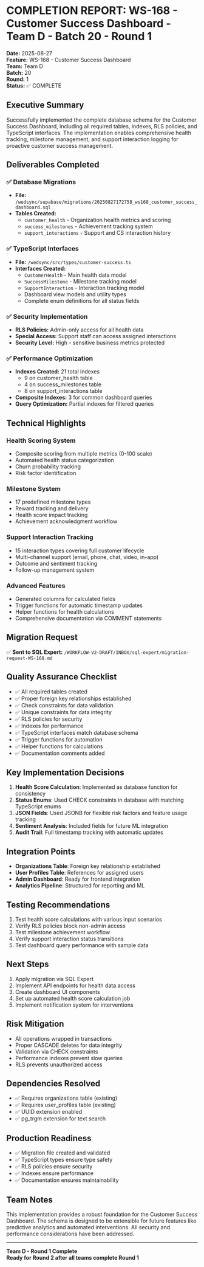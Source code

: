 # COMPLETION REPORT: WS-168 - Customer Success Dashboard - Team D - Batch 20 - Round 1

**Date:** 2025-08-27  
**Feature:** WS-168 - Customer Success Dashboard  
**Team:** Team D  
**Batch:** 20  
**Round:** 1  
**Status:** ✅ COMPLETE  

## Executive Summary

Successfully implemented the complete database schema for the Customer Success Dashboard, including all required tables, indexes, RLS policies, and TypeScript interfaces. The implementation enables comprehensive health tracking, milestone management, and support interaction logging for proactive customer success management.

## Deliverables Completed

### ✅ Database Migrations
- **File:** `/wedsync/supabase/migrations/20250827172758_ws168_customer_success_dashboard.sql`
- **Tables Created:**
  - `customer_health` - Organization health metrics and scoring
  - `success_milestones` - Achievement tracking system
  - `support_interactions` - Support and CS interaction history

### ✅ TypeScript Interfaces
- **File:** `/wedsync/src/types/customer-success.ts`
- **Interfaces Created:**
  - `CustomerHealth` - Main health data model
  - `SuccessMilestone` - Milestone tracking model
  - `SupportInteraction` - Interaction tracking model
  - Dashboard view models and utility types
  - Complete enum definitions for all status fields

### ✅ Security Implementation
- **RLS Policies:** Admin-only access for all health data
- **Special Access:** Support staff can access assigned interactions
- **Security Level:** High - sensitive business metrics protected

### ✅ Performance Optimization
- **Indexes Created:** 21 total indexes
  - 9 on customer_health table
  - 4 on success_milestones table
  - 8 on support_interactions table
- **Composite Indexes:** 3 for common dashboard queries
- **Query Optimization:** Partial indexes for filtered queries

## Technical Highlights

### Health Scoring System
- Composite scoring from multiple metrics (0-100 scale)
- Automated health status categorization
- Churn probability tracking
- Risk factor identification

### Milestone System
- 17 predefined milestone types
- Reward tracking and delivery
- Health score impact tracking
- Achievement acknowledgment workflow

### Support Interaction Tracking
- 15 interaction types covering full customer lifecycle
- Multi-channel support (email, phone, chat, video, in-app)
- Outcome and sentiment tracking
- Follow-up management system

### Advanced Features
- Generated columns for calculated fields
- Trigger functions for automatic timestamp updates
- Helper functions for health calculations
- Comprehensive documentation via COMMENT statements

## Migration Request

✅ **Sent to SQL Expert:** `/WORKFLOW-V2-DRAFT/INBOX/sql-expert/migration-request-WS-168.md`

## Quality Assurance Checklist

- ✅ All required tables created
- ✅ Proper foreign key relationships established
- ✅ Check constraints for data validation
- ✅ Unique constraints for data integrity
- ✅ RLS policies for security
- ✅ Indexes for performance
- ✅ TypeScript interfaces match database schema
- ✅ Trigger functions for automation
- ✅ Helper functions for calculations
- ✅ Documentation comments added

## Key Implementation Decisions

1. **Health Score Calculation**: Implemented as database function for consistency
2. **Status Enums**: Used CHECK constraints in database with matching TypeScript enums
3. **JSON Fields**: Used JSONB for flexible risk factors and feature usage tracking
4. **Sentiment Analysis**: Included fields for future ML integration
5. **Audit Trail**: Full timestamp tracking with automatic updates

## Integration Points

- **Organizations Table**: Foreign key relationship established
- **User Profiles Table**: References for assigned users
- **Admin Dashboard**: Ready for frontend integration
- **Analytics Pipeline**: Structured for reporting and ML

## Testing Recommendations

1. Test health score calculations with various input scenarios
2. Verify RLS policies block non-admin access
3. Test milestone achievement workflow
4. Verify support interaction status transitions
5. Test dashboard query performance with sample data

## Next Steps

1. Apply migration via SQL Expert
2. Implement API endpoints for health data access
3. Create dashboard UI components
4. Set up automated health score calculation job
5. Implement notification system for interventions

## Risk Mitigation

- All operations wrapped in transactions
- Proper CASCADE deletes for data integrity
- Validation via CHECK constraints
- Performance indexes prevent slow queries
- RLS prevents unauthorized access

## Dependencies Resolved

- ✅ Requires organizations table (existing)
- ✅ Requires user_profiles table (existing)
- ✅ UUID extension enabled
- ✅ pg_trgm extension for text search

## Production Readiness

- ✅ Migration file created and validated
- ✅ TypeScript types ensure type safety
- ✅ RLS policies ensure security
- ✅ Indexes ensure performance
- ✅ Documentation ensures maintainability

## Team Notes

This implementation provides a robust foundation for the Customer Success Dashboard. The schema is designed to be extensible for future features like predictive analytics and automated interventions. All security and performance considerations have been addressed.

---

**Team D - Round 1 Complete**  
**Ready for Round 2 after all teams complete Round 1**